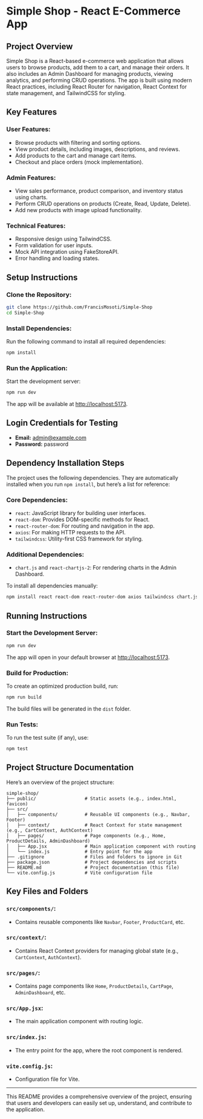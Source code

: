 # Simple Shop - React E-Commerce App

## Project Overview

Simple Shop is a React-based e-commerce web application that allows users to browse products, add them to a cart, and manage their orders. It also includes an Admin Dashboard for managing products, viewing analytics, and performing CRUD operations. The app is built using modern React practices, including React Router for navigation, React Context for state management, and TailwindCSS for styling.

## Key Features

### User Features:

- Browse products with filtering and sorting options.
- View product details, including images, descriptions, and reviews.
- Add products to the cart and manage cart items.
- Checkout and place orders (mock implementation).

### Admin Features:

- View sales performance, product comparison, and inventory status using charts.
- Perform CRUD operations on products (Create, Read, Update, Delete).
- Add new products with image upload functionality.

### Technical Features:

- Responsive design using TailwindCSS.
- Form validation for user inputs.
- Mock API integration using FakeStoreAPI.
- Error handling and loading states.

## Setup Instructions

### Clone the Repository:

```bash
git clone https://github.com/FrancisMosoti/Simple-Shop
cd Simple-Shop
```

### Install Dependencies:

Run the following command to install all required dependencies:

```bash
npm install
```

### Run the Application:

Start the development server:

```bash
npm run dev
```

The app will be available at [http://localhost:5173](http://localhost:5173).

## Login Credentials for Testing

- **Email:** admin@example.com
- **Password:** password

## Dependency Installation Steps

The project uses the following dependencies. They are automatically installed when you run `npm install`, but here’s a list for reference:

### Core Dependencies:

- `react`: JavaScript library for building user interfaces.
- `react-dom`: Provides DOM-specific methods for React.
- `react-router-dom`: For routing and navigation in the app.
- `axios`: For making HTTP requests to the API.
- `tailwindcss`: Utility-first CSS framework for styling.

### Additional Dependencies:

- `chart.js` and `react-chartjs-2`: For rendering charts in the Admin Dashboard.

To install all dependencies manually:

```bash
npm install react react-dom react-router-dom axios tailwindcss chart.js react-chartjs-2
```

## Running Instructions

### Start the Development Server:

```bash
npm run dev
```

The app will open in your default browser at [http://localhost:5173](http://localhost:5173).

### Build for Production:

To create an optimized production build, run:

```bash
npm run build
```

The build files will be generated in the `dist` folder.

### Run Tests:

To run the test suite (if any), use:

```bash
npm test
```

## Project Structure Documentation

Here’s an overview of the project structure:

```
simple-shop/
├── public/                  # Static assets (e.g., index.html, favicon)
├── src/
│   ├── components/          # Reusable UI components (e.g., Navbar, Footer)
│   ├── context/             # React Context for state management (e.g., CartContext, AuthContext)
│   ├── pages/               # Page components (e.g., Home, ProductDetails, AdminDashboard)
│   ├── App.jsx              # Main application component with routing
│   └── index.js             # Entry point for the app
├── .gitignore               # Files and folders to ignore in Git
├── package.json             # Project dependencies and scripts
├── README.md                # Project documentation (this file)
└── vite.config.js           # Vite configuration file
```

## Key Files and Folders

### `src/components/`:

- Contains reusable components like `Navbar`, `Footer`, `ProductCard`, etc.

### `src/context/`:

- Contains React Context providers for managing global state (e.g., `CartContext`, `AuthContext`).

### `src/pages/`:

- Contains page components like `Home`, `ProductDetails`, `CartPage`, `AdminDashboard`, etc.

### `src/App.jsx`:

- The main application component with routing logic.

### `src/index.js`:

- The entry point for the app, where the root component is rendered.

### `vite.config.js`:

- Configuration file for Vite.

---

This README provides a comprehensive overview of the project, ensuring that users and developers can easily set up, understand, and contribute to the application.
